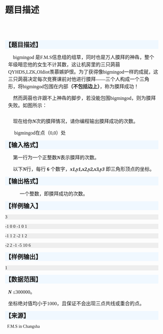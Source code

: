 # 题目描述


<p>
<br/>
</p>
<p class="p0" style="text-align:center;">
<br/>
<span style="font-weight:bold;font-size:10.5000pt;font-family:&#39;微软雅黑&#39;;"></span> 
</p>
<p class="p0" style="background:#F0F8FF;">
<span style="font-weight:bold;font-size:15pt;font-family:宋体;">【题目描述】</span><span style="font-weight:bold;font-size:15pt;font-family:sans-serif;"></span> 
</p>
<p class="p0" style="margin-left:7.5000pt;">
<span style="font-size:12pt;font-family:serif;">    </span><span style="font-size:12pt;font-family:微软雅黑;">bigmingod </span><span style="font-size:12pt;font-family:宋体;">是</span><span style="font-size:12pt;font-family:微软雅黑;">F.M.S</span><span style="font-size:12pt;font-family:宋体;">信息组的组草，同时也是万人膜拜的神犇，整个年级暗恋他的女生不计其数，这让机房里的三只蒟蒻</span><span style="font-size:12pt;font-family:微软雅黑;">QYHDS,LZK,OIdiot</span><span style="font-size:12pt;font-family:宋体;">羡慕嫉妒恨。为了获得像</span><span style="font-size:12pt;font-family:微软雅黑;">bigmingod</span><span style="font-size:12pt;font-family:宋体;">一样的成就，这三只蒟蒻决定每次竞赛课前对他进行膜拜——三个人构成一个三角形，将</span><span style="font-size:12pt;font-family:微软雅黑;">bigmingod</span><span style="font-size:12pt;font-family:宋体;">包围在内部</span><span style="font-weight:bold;font-size:12pt;font-family:宋体;">（不包括边上）</span><span style="font-size:12pt;font-family:serif;"></span><span style="font-size:12pt;font-family:宋体;">，称为膜拜成功！</span><span style="font-size:12pt;font-family:serif;"></span> 
</p>
<p class="p0" style="margin-left:7.5000pt;">
<span style="font-size:12pt;font-family:serif;">    </span><span style="font-size:12pt;font-family:宋体;">然而蒟蒻也许跟不上神犇的脚步，若没能包围</span><span style="font-size:12pt;font-family:微软雅黑;">bigmingod</span><span style="font-size:12pt;font-family:宋体;">，则为膜拜失败。如图所示：</span><span style="font-size:12pt;font-family:serif;"></span> 
</p>
<p class="p0" style="margin-left:7.5000pt;">
<span style="font-size:12pt;font-family:宋体;"><img src="/upload/image/20140605/20140605095436_14529.gif" alt=""/><br/>
</span> 
</p>
<p class="p0" style="margin-left:7.5000pt;">
<span style="font-size:12pt;font-family:serif;">    </span><span style="font-size:12pt;font-family:宋体;">现在给你</span><span style="font-weight:bold;font-style:italic;font-size:12pt;font-family:微软雅黑;">N</span><span style="font-size:12pt;font-family:宋体;">次的膜拜情况，请你编程输出膜拜成功的次数。</span><span style="font-size:12pt;font-family:serif;"></span> 
</p>
<p class="p0" style="margin-left:7.5000pt;">
<span style="font-size:12pt;font-family:宋体;">     bigmingod在点（0,0）处<br/>
</span>
</p>
<p class="p0" style="background:#F0F8FF;">
<span style="font-weight:bold;font-size:15pt;font-family:宋体;">【输入格式】</span><span style="font-weight:bold;font-size:15pt;font-family:sans-serif;"></span> 
</p>
<p class="p0" style="margin-left:7.5000pt;">
<span style="font-size:12pt;font-family:serif;">    </span><span style="font-size:12pt;font-family:宋体;">第一行为一个正整数</span><span style="font-weight:bold;font-style:italic;font-size:12pt;font-family:微软雅黑;">N</span><span style="font-size:12pt;font-family:宋体;">表示膜拜的次数。</span><span style="font-size:12pt;font-family:serif;"></span> 
</p>
<p class="p0" style="margin-left:7.5000pt;">
<span style="font-size:12pt;font-family:serif;">    </span><span style="font-size:12pt;font-family:宋体;">以下</span><span style="font-weight:bold;font-style:italic;font-size:12pt;font-family:微软雅黑;">N</span><span style="font-size:12pt;font-family:宋体;">行，每行</span><span style="font-weight:bold;font-size:12pt;font-family:宋体;"> 6 </span><span style="font-size:12pt;font-family:宋体;">个数字，</span><span style="font-weight:bold;font-style:italic;font-size:12pt;font-family:宋体;">x1,y1,x2,y2,x3,y3 </span><span style="font-size:12pt;font-family:宋体;">即三角形顶点的坐标。</span><span style="font-size:12pt;font-family:serif;"></span> 
</p>
<p class="p0" style="background:#F0F8FF;">
<span style="font-weight:bold;font-size:15pt;font-family:宋体;">【输出格式】</span><span style="font-weight:bold;font-size:15pt;font-family:sans-serif;"></span> 
</p>
<p class="p0" style="text-indent:36.0000pt;">
<span style="font-size:12pt;font-family:宋体;">一个整数，即膜拜成功的次数。</span><span style="font-size:12pt;font-family:宋体;"></span> 
</p>
<p class="p0" style="background:#F0F8FF;">
<span style="font-weight:bold;font-size:15pt;font-family:宋体;">【样例输入】</span><span style="font-weight:bold;font-size:15pt;font-family:sans-serif;"></span> 
</p>
<p class="p0" style="background:#EEEEEE;">
<span style="font-size:11pt;font-family:微软雅黑;">3</span><span style="font-size:11pt;font-family:微软雅黑;"></span> 
</p>
<p class="p0" style="background:#EEEEEE;">
<span style="font-size:11pt;font-family:微软雅黑;">-1 0 0 -1 0 1</span><span style="font-size:11pt;font-family:微软雅黑;"></span> 
</p>
<p class="p0" style="background:#EEEEEE;">
<span style="font-size:11pt;font-family:微软雅黑;">-1 1 2 -2 1 2</span><span style="font-size:11pt;font-family:微软雅黑;"></span> 
</p>
<p class="p0" style="background:#EEEEEE;">
<span style="font-size:11pt;font-family:微软雅黑;">-2 2 -1 -5 10 6</span><span style="font-size:11pt;font-family:微软雅黑;"></span> 
</p>
<p class="p0" style="background:#F0F8FF;">
<span style="font-weight:bold;font-size:15pt;font-family:宋体;">【样例输出】</span><span style="font-weight:bold;font-size:15pt;font-family:sans-serif;"></span> 
</p>
<p class="p0" style="background:#EEEEEE;">
<span style="font-size:11pt;font-family:微软雅黑;">1</span><span style="font-size:11pt;font-family:微软雅黑;"></span> 
</p>
<p class="p0" style="background:#F0F8FF;">
<span style="font-weight:bold;font-size:15pt;font-family:宋体;">【</span><span style="font-weight:bold;font-size:15pt;font-family:宋体;">数据范围</span><span style="font-weight:bold;font-size:15pt;font-family:宋体;">】</span><span style="font-weight:bold;font-size:15pt;font-family:sans-serif;"></span> 
</p>
<p class="p0" style="margin-left:7.5000pt;">
<span style="font-weight:bold;font-style:italic;font-size:12pt;font-family:微软雅黑;">N </span><span style="font-size:12pt;font-family:宋体;">≤</span><span style="font-size:12pt;font-family:微软雅黑;">300000。</span><span style="font-size:12pt;font-family:微软雅黑;"></span> 
</p>
<p class="p0" style="margin-left:7.5000pt;">
<span style="font-size:12pt;font-family:微软雅黑;">坐标绝对值均小于1000，且保证不会出现三点共线或重合的点。</span><span style="font-size:12pt;font-family:微软雅黑;"></span> 
</p>
<p class="p0" style="background:#F0F8FF;">
<span style="font-weight:bold;font-size:15pt;font-family:宋体;">【来源】</span><span style="font-weight:bold;font-size:15pt;font-family:sans-serif;"></span> 
</p>
<p class="p0">
<span style="font-size:10.5000pt;font-family:&#39;Times New Roman&#39;;">  </span><span style="font-size:10.5000pt;font-family:&#39;微软雅黑&#39;;">F.M.S in Changsha</span><span style="font-size:10.5000pt;font-family:&#39;Times New Roman&#39;;"></span> 
</p>
<p>
<br/>
</p>
